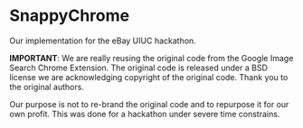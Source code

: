 SnappyChrome
============

Our implementation for the eBay UIUC hackathon.

**IMPORTANT**: We are really reusing the original code from the Google
Image Search Chrome Extension. The original code is released under a BSD
license we are acknowledging copyright of the original code. Thank you
to the original authors.

Our purpose is not to re-brand the original code and to repurpose it for
our own profit. This was done for a hackathon under severe time
constrains.
